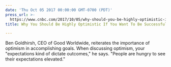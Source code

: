 ```yaml
---
date: 'Thu Oct 05 2017 00:00:00 GMT-0700 (PDT)'
press_url: >-
  https://www.cnbc.com/2017/10/05/why-should-you-be-highly-optimistic-if-you-want-to-be-successful.html
title: Why You Should Be Highly Optimistic If You Want To Be Successful

---
```


Ben Goldhirsh, CEO of Good Worldwide, reiterates the importance of optimism in accomplishing goals. When discussing optimism, your "expectations kind of dictate outcomes," he says. "People are hungry to see their expectations elevated."
